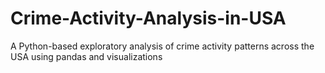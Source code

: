 # Crime-Activity-Analysis-in-USA
A Python-based exploratory analysis of crime activity patterns across the USA using pandas and visualizations
